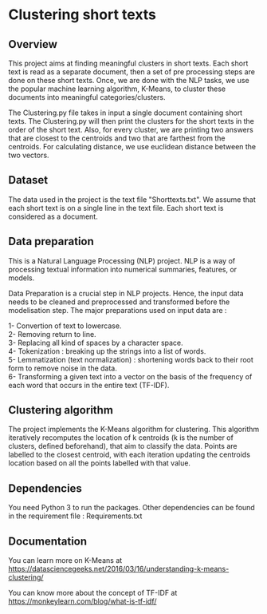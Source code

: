 # Clustering short texts

## Overview

This project aims at finding meaningful clusters in short texts. Each short text is read as a separate document, then a set of pre processing steps are done on these short texts. Once, we are done with the NLP tasks, we use the popular machine learning algorithm, K-Means, to cluster these documents into meaningful categories/clusters.

The Clustering.py file takes in input a single document containing short texts.  The Clustering.py will then print the clusters for the short texts in the order of the short text. Also, for every cluster, we are printing two answers that are closest to the centroids and two that are farthest from the centroids. For calculating distance, we use euclidean distance between the two vectors.

## Dataset

The data used in the project is the text file "Shorttexts.txt". We assume that each short text is on a single line in the text file. Each short text is considered as a document.

## Data preparation

This is a Natural Language Processing (NLP) project. NLP is a way of processing textual information into numerical summaries, features, or models. 

Data Preparation is a crucial step in NLP projects. Hence, the input data needs to be cleaned and preprocessed and transformed before the modelisation step. The major preparations used on input data are :

1- Convertion of text to lowercase.  
2- Removing return to line.  
3- Replacing all kind of spaces by a character space.  
4- Tokenization : breaking up the strings into a list of words.  
5- Lemmatization (text normalization) : shortening words back to their root form to remove noise in the data.  
6- Transforming a given text into a vector on the basis of the frequency of each word that occurs in the entire text (TF-IDF).

## Clustering algorithm

The project implements the K-Means algorithm for clustering. This algorithm iteratively recomputes the location of k centroids (k is the number of clusters, defined beforehand), that aim to classify the data. Points are labelled to the closest centroid, with each iteration updating the centroids location based on all the points labelled with that value.

## Dependencies

You need Python 3 to run the packages. Other dependencies can be found in the requirement file : Requirements.txt

## Documentation

You can learn more on K-Means at https://datasciencegeeks.net/2016/03/16/understanding-k-means-clustering/

You can know more about the concept of TF-IDF at https://monkeylearn.com/blog/what-is-tf-idf/










